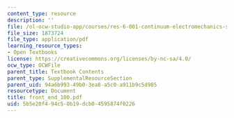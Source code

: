 ```yaml
---
content_type: resource
description: ''
file: /ol-ocw-studio-app/courses/res-6-001-continuum-electromechanics-spring-2009/5b5e20f494c50b19dcb04595874f0226_front_end_100.pdf
file_size: 1873724
file_type: application/pdf
learning_resource_types:
- Open Textbooks
license: https://creativecommons.org/licenses/by-nc-sa/4.0/
ocw_type: OCWFile
parent_title: Textbook Contents
parent_type: SupplementalResourceSection
parent_uid: 94a6b993-49b0-3ea8-a5c0-a911b9c5d985
resourcetype: Document
title: front_end_100.pdf
uid: 5b5e20f4-94c5-0b19-dcb0-4595874f0226
---
```

